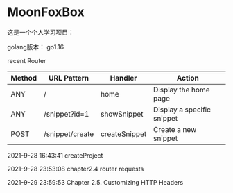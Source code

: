 # MoonFoxBox

这是一个个人学习项目：

golang版本： go1.16

recent Router

| Method | URL Pattern     | Handler       | Action                     |
| ------ | --------------- | ------------- | -------------------------- |
| ANY    | /               | home          | Display the home page      |
| ANY    | /snippet?id=1   | showSnippet   | Display a specific snippet |
| POST   | /snippet/create | createSnippet | Create a new snippet       |

2021-9-28 16:43:41 createProject

2021-9-28 23:53:08 chapter2.4 router requests

2021-9-29 23:59:53 Chapter 2.5. Customizing HTTP Headers

